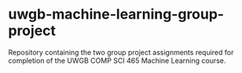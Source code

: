 # uwgb-machine-learning-group-project
Repository containing the two group project assignments required for completion of the UWGB COMP SCI 465 Machine Learning course.
